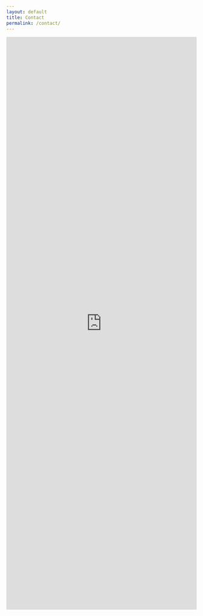 ```yaml
---
layout: default
title: Contact
permalink: /contact/
---
```

<iframe class="airtable-embed" src="https://airtable.com/embed/shrFC4M7tl0Xw9U9b" frameborder="0" onmousewheel="" width="100%" height="1516" style="background: transparent; border: none"></iframe>
